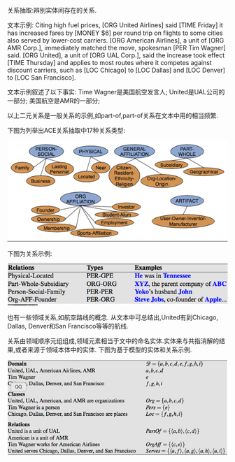 关系抽取:辨别实体间存在的关系.

文本示例:
Citing high fuel prices, [ORG United Airlines] said [TIME Friday] it has increased fares by [MONEY $6] per round trip on flights to some cities also
served by lower-cost carriers. [ORG American Airlines], a unit of [ORG AMR Corp.], immediately matched the move, spokesman [PER Tim Wagner] said.
[ORG United], a unit of [ORG UAL Corp.], said the increase took effect [TIME Thursday] and applies to most routes where it competes against discount carriers,
such as [LOC Chicago] to [LOC Dallas] and [LOC Denver] to [LOC San Francisco].

文本示例叙述了以下事实:
Time Wagner是美国航空发言人;
United是UAL公司的一部分;
美国航空是AMR的一部分;

以上二元关系是一般关系的示例,如part-of,part-of关系在文本中用的相当频繁.

下图为列举出ACE关系抽取中17种关系类型:

![](./pic/ACE关系示例.png)

下图为关系示例:<br>

![](./pic/语义关系示例和涉及命名实体类型.png)

也有一些领域关系,如航空路线的概念.
从文本中可总结出,United有到Chicago, Dallas, Denver和San Francisco等等的航线.


关系由领域顺序元组组成,领域元素相当于文中的命名实体.实体来与共指消解的结果,或者来源于领域本体中的实体.
下图为基于模型的实体和关系示例.

![](./pic/基于模型的关系和实体.png)